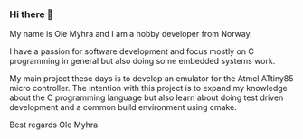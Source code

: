 ### Hi there 👋

My name is Ole Myhra and I am a hobby developer from Norway.

I have a passion for software development and focus mostly on C programming in general but also doing some embedded systems work.

My main project these days is to develop an emulator for the Atmel ATtiny85 micro controller. The intention with this project is to expand my knowledge about the C programming language but also learn about doing test driven development and a common build environment using cmake.

Best regards Ole Myhra

<!--
**olemyhra/olemyhra** is a ✨ _special_ ✨ repository because its `README.md` (this file) appears on your GitHub profile.

Here are some ideas to get you started:

- 🔭 I’m currently working on ...
- 🌱 I’m currently learning ...
- 👯 I’m looking to collaborate on ...
- 🤔 I’m looking for help with ...
- 💬 Ask me about ...
- 📫 How to reach me: ...
- 😄 Pronouns: ...
- ⚡ Fun fact: ...
-->
